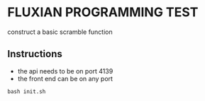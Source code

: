 # FLUXIAN PROGRAMMING TEST
construct a basic scramble function

## Instructions
- the api needs to be on port 4139
- the front end can be on any port

```
bash init.sh
```
